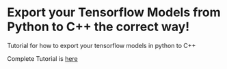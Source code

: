 # Export your Tensorflow Models from Python to C++ the correct way!

Tutorial for how to export your tensorflow models in python to C++

Complete Tutorial is [here](https://medium.com/@hamedmp/exporting-trained-tensorflow-models-to-c-the-right-way-cf24b609d183)
